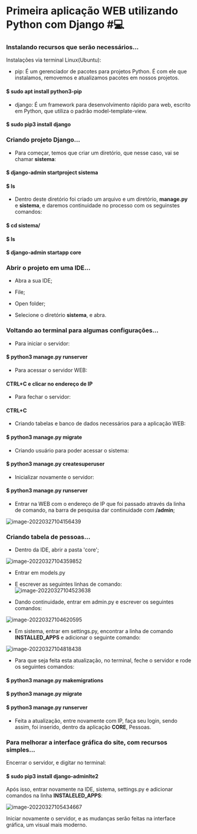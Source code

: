 # Primeira aplicação WEB utilizando Python com Django #:computer:



### Instalando recursos que serão necessários...

Instalações via terminal Linux(Ubuntu):

- pip: É um gerenciador de pacotes para projetos Python. É com ele que instalamos, removemos e atualizamos pacotes em nossos projetos.

#### $ sudo apt install python3-pip

- django: É um framework para desenvolvimento rápido para web, escrito em Python, que utiliza o padrão model-template-view.

#### $ sudo pip3 install django



### Criando projeto Django...

- Para começar, temos que criar um diretório, que nesse caso, vai se chamar **sistema**:

#### $ django-admin startproject sistema

#### $ ls

- Dentro deste diretório foi criado um arquivo e um diretório,  **manage.py** e **sistema**, e daremos continuidade no processo com os seguinstes comandos:

#### $ cd sistema/

#### $ ls

#### $ django-admin startapp core



### Abrir o projeto em uma IDE...

- Abra a sua IDE;

- File;

- Open folder;

- Selecione o diretório **sistema**, e abra.



### Voltando ao terminal para algumas configurações...

- Para iniciar o servidor:

#### $ python3 manage.py runserver	

- Para acessar o servidor WEB:

#### CTRL+C e clicar no endereço de IP

- Para fechar o servidor:

#### CTRL+C

- Criando tabelas e banco de dados necessários para a aplicação WEB:

#### $ python3 manage.py  migrate

- Criando usuário para poder acessar o sistema:

#### $ python3 manage.py createsuperuser

- Inicializar novamente o servidor:

#### $ python3 manage.py runserver

- Entrar na WEB com o endereço de IP que foi passado através da linha de comando, na barra de pesquisa dar continuidade com **/admin**;

![image-20220327104156439](/home/gento/snap/typora/57/.config/Typora/typora-user-images/image-20220327104156439.png)



### Criando tabela de pessoas...

- Dentro da IDE, abrir a pasta 'core';

![image-20220327104359852](/home/gento/snap/typora/57/.config/Typora/typora-user-images/image-20220327104359852.png)

- Entrar em models.py
- E escrever as seguintes linhas de comando:![image-20220327104523638](/home/gento/snap/typora/57/.config/Typora/typora-user-images/image-20220327104523638.png)



- Dando continuidade, entrar em admin.py e escrever os seguintes comandos:

![image-20220327104620595](/home/gento/snap/typora/57/.config/Typora/typora-user-images/image-20220327104620595.png)



- Em sistema, entrar em settings.py, encontrar a linha de comando **INSTALLED_APPS** e adicionar o seguinte comando:

![image-20220327104818438](/home/gento/snap/typora/57/.config/Typora/typora-user-images/image-20220327104818438.png)



- Para que seja feita esta atualização, no terminal, feche o servidor e rode os seguintes comandos:

#### $ python3 manage.py makemigrations

#### $ python3 manage.py migrate

#### $ python3 manage.py runserver

- Feita a atualização, entre novamente com IP, faça seu login,  sendo assim, foi inserido, dentro da aplicação **CORE**, Pessoas.



### Para melhorar a interface gráfica do site, com recursos simples...

Encerrar o servidor, e digitar no terminal:

#### $ sudo pip3 install django-adminlte2

Após isso, entrar novamente na IDE, sistema, settings.py e adicionar comandos na linha **INSTALELED_APPS**:

![image-20220327105434667](/home/gento/snap/typora/57/.config/Typora/typora-user-images/image-20220327105434667.png)



Iniciar novamente o servidor, e as mudanças serão feitas na interface gráfica, um visual mais moderno.





































